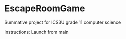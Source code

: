 # EscapeRoomGame
Summative project for ICS3U grade 11 computer science

Instructions:
Launch from main
